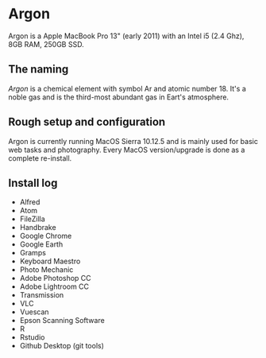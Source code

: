 # Argon

Argon is a Apple MacBook Pro 13" (early 2011) with an Intel i5 (2.4 Ghz), 8GB RAM, 250GB SSD.

## The naming
*Argon* is a chemical element with symbol Ar and atomic number 18. It's a noble gas and is the third-most abundant gas in Eart's atmosphere.

## Rough setup and configuration
Argon is currently running MacOS Sierra 10.12.5 and is mainly used for basic web tasks and photography. Every MacOS version/upgrade is done as a complete re-install.

## Install log
- Alfred
- Atom
- FileZilla
- Handbrake
- Google Chrome
- Google Earth
- Gramps
- Keyboard Maestro
- Photo Mechanic
- Adobe Photoshop CC
- Adobe Lightroom CC
- Transmission
- VLC
- Vuescan
- Epson Scanning Software
- R
- Rstudio
- Github Desktop (git tools)
